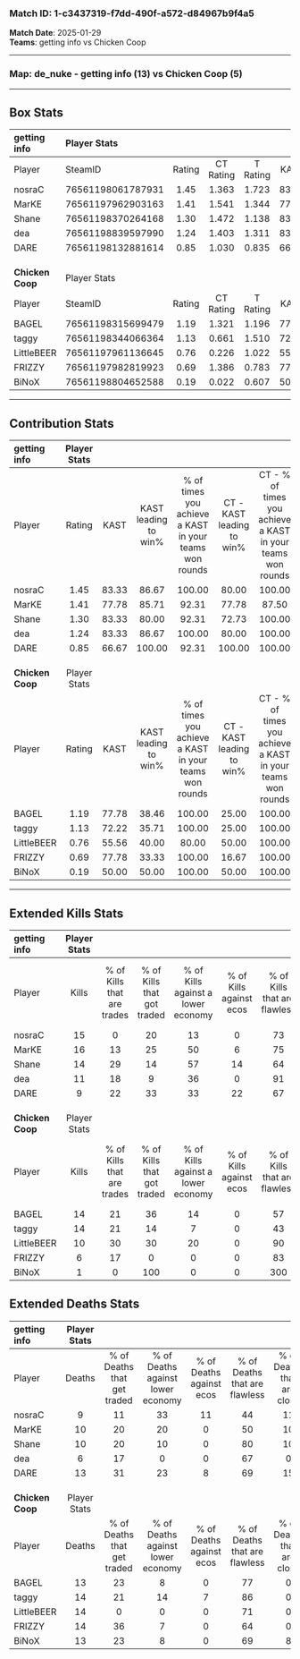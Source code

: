 ### Match ID: 1-c3437319-f7dd-490f-a572-d84967b9f4a5  
**Match Date**: 2025-01-29  
**Teams**: getting info vs Chicken Coop  

---  

### **Map**: de_nuke - getting info (13) vs Chicken Coop (5)  
---  

## Box Stats  

| **getting info** | Player Stats      |        |           |          |       |      |       |         |        |      |     |
| :- | :- | :-: | :-: | :-: | :-: | :-: | :-: | :-: | :-: | :-: | :-: |
| Player           | SteamID           | Rating | CT Rating | T Rating | KAST  | ADR  | Kills | Assists | Deaths | K/D  | HS% |
| nosraC           | 76561198061787931 |  1.45  |   1.363   |  1.723   | 83.33 | 94.6 |  15   |    4    |   9    | 1.67 | 53  |
| MarKE            | 76561197962903163 |  1.41  |   1.541   |  1.344   | 77.78 | 87.1 |  16   |    6    |   10   | 1.60 | 50  |
| Shane            | 76561198370264168 |  1.30  |   1.472   |  1.138   | 83.33 | 73.8 |  14   |    3    |   10   | 1.40 | 35  |
| dea              | 76561198839597990 |  1.24  |   1.403   |  1.311   | 83.33 | 62.4 |  11   |    4    |   6    | 1.83 | 27  |
| DARE             | 76561198132881614 |  0.85  |   1.030   |  0.835   | 66.67 | 69.8 |   9   |    5    |   13   | 0.69 | 66  |
|                  |                   |        |           |          |       |      |       |         |        |      |     |
|                  |                   |        |           |          |       |      |       |         |        |      |     |
|                  |                   |        |           |          |       |      |       |         |        |      |     |
| **Chicken Coop** | Player Stats      |        |           |          |       |      |       |         |        |      |     |
| Player           | SteamID           | Rating | CT Rating | T Rating | KAST  | ADR  | Kills | Assists | Deaths | K/D  | HS% |
| BAGEL            | 76561198315699479 |  1.19  |   1.321   |  1.196   | 77.78 | 80.0 |  14   |    3    |   13   | 1.08 | 64  |
| taggy            | 76561198344066364 |  1.13  |   0.661   |  1.510   | 72.22 | 80.9 |  14   |    4    |   14   | 1.00 | 71  |
| LittleBEER       | 76561197961136645 |  0.76  |   0.226   |  1.022   | 55.56 | 66.4 |  10   |    2    |   14   | 0.71 | 40  |
| FRIZZY           | 76561197982819923 |  0.69  |   1.386   |  0.783   | 77.78 | 51.3 |   6   |    5    |   14   | 0.43 | 50  |
| BiNoX            | 76561198804652588 |  0.19  |   0.022   |  0.607   | 50.00 | 24.8 |   1   |    3    |   13   | 0.08 |  0  |
---  

## Contribution Stats  

| **getting info** | Player Stats |       |                      |                                                        |                           |                                                             |                          |                                                            |
| :- | :-: | :-: | :-: | :-: | :-: | :-: | :-: | :-: |
| Player           |    Rating    | KAST  | KAST leading to win% | % of times you achieve a KAST in your teams won rounds | CT - KAST leading to win% | CT - % of times you achieve a KAST in your teams won rounds | T - KAST leading to win% | T - % of times you achieve a KAST in your teams won rounds |
| nosraC           |     1.45     | 83.33 |        86.67         |                         100.00                         |           80.00           |                           100.00                            |          100.00          |                           100.00                           |
| MarKE            |     1.41     | 77.78 |        85.71         |                         92.31                          |           77.78           |                            87.50                            |          100.00          |                           100.00                           |
| Shane            |     1.30     | 83.33 |        80.00         |                         92.31                          |           72.73           |                           100.00                            |          100.00          |                           80.00                            |
| dea              |     1.24     | 83.33 |        86.67         |                         100.00                         |           80.00           |                           100.00                            |          100.00          |                           100.00                           |
| DARE             |     0.85     | 66.67 |        100.00        |                         92.31                          |          100.00           |                           100.00                            |          100.00          |                           80.00                            |
|                  |              |       |                      |                                                        |                           |                                                             |                          |                                                            |
|                  |              |       |                      |                                                        |                           |                                                             |                          |                                                            |
|                  |              |       |                      |                                                        |                           |                                                             |                          |                                                            |
| **Chicken Coop** | Player Stats |       |                      |                                                        |                           |                                                             |                          |                                                            |
| Player           |    Rating    | KAST  | KAST leading to win% | % of times you achieve a KAST in your teams won rounds | CT - KAST leading to win% | CT - % of times you achieve a KAST in your teams won rounds | T - KAST leading to win% | T - % of times you achieve a KAST in your teams won rounds |
| BAGEL            |     1.19     | 77.78 |        38.46         |                         100.00                         |           25.00           |                           100.00                            |          44.44           |                           100.00                           |
| taggy            |     1.13     | 72.22 |        35.71         |                         100.00                         |           25.00           |                           100.00                            |          40.00           |                           100.00                           |
| LittleBEER       |     0.76     | 55.56 |        40.00         |                         80.00                          |           50.00           |                           100.00                            |          37.50           |                           75.00                            |
| FRIZZY           |     0.69     | 77.78 |        33.33         |                         100.00                         |           16.67           |                           100.00                            |          44.44           |                           100.00                           |
| BiNoX            |     0.19     | 50.00 |        50.00         |                         100.00                         |           50.00           |                           100.00                            |          50.00           |                           100.00                           |
---  

## Extended Kills Stats  

| **getting info** | Player Stats |                            |                            |                                    |                         |                              |                                 |                                       |                    |           |
| :- | :-: | :-: | :-: | :-: | :-: | :-: | :-: | :-: | :-: | :-: |
| Player           |    Kills     | % of Kills that are trades | % of Kills that got traded | % of Kills against a lower economy | % of Kills against ecos | % of Kills that are flawless | % of Kills that are close duels | % of Kills that are assisted by flash | Pistol Round Kills | AWP Kills |
| nosraC           |      15      |             0              |             20             |                 13                 |            0            |              73              |                0                |                   7                   |         1          |     0     |
| MarKE            |      16      |             13             |             25             |                 50                 |            6            |              75              |                6                |                   0                   |         3          |     0     |
| Shane            |      14      |             29             |             14             |                 57                 |           14            |              64              |                0                |                   7                   |         1          |     0     |
| dea              |      11      |             18             |             9              |                 36                 |            0            |              91              |                0                |                   0                   |         3          |     5     |
| DARE             |      9       |             22             |             33             |                 33                 |           22            |              67              |                0                |                   0                   |         1          |     1     |
|                  |              |                            |                            |                                    |                         |                              |                                 |                                       |                    |           |
|                  |              |                            |                            |                                    |                         |                              |                                 |                                       |                    |           |
|                  |              |                            |                            |                                    |                         |                              |                                 |                                       |                    |           |
| **Chicken Coop** | Player Stats |                            |                            |                                    |                         |                              |                                 |                                       |                    |           |
| Player           |    Kills     | % of Kills that are trades | % of Kills that got traded | % of Kills against a lower economy | % of Kills against ecos | % of Kills that are flawless | % of Kills that are close duels | % of Kills that are assisted by flash | Pistol Round Kills | AWP Kills |
| BAGEL            |      14      |             21             |             36             |                 14                 |            0            |              57              |               14                |                   7                   |         2          |     0     |
| taggy            |      14      |             21             |             14             |                 7                  |            0            |              43              |               14                |                   0                   |         2          |     0     |
| LittleBEER       |      10      |             30             |             30             |                 20                 |            0            |              90              |                0                |                  10                   |         1          |     0     |
| FRIZZY           |      6       |             17             |             0              |                 0                  |            0            |              83              |               17                |                   0                   |         2          |     0     |
| BiNoX            |      1       |             0              |            100             |                 0                  |            0            |             300              |                0                |                   0                   |         0          |     2     |
## Extended Deaths Stats  

| **getting info** | Player Stats |                             |                                   |                          |                               |                            |                           |               |
| :- | :-: | :-: | :-: | :-: | :-: | :-: | :-: | :-: |
| Player           |    Deaths    | % of Deaths that get traded | % of Deaths against lower economy | % of Deaths against ecos | % of Deaths that are flawless | % of Deaths that are close | % of Deaths while blinded | Deaths to AWP |
| nosraC           |      9       |             11              |                33                 |            11            |              44               |             11             |             0             |       0       |
| MarKE            |      10      |             20              |                20                 |            0             |              50               |             10             |            10             |       0       |
| Shane            |      10      |             20              |                10                 |            0             |              80               |             10             |             0             |       1       |
| dea              |      6       |             17              |                 0                 |            0             |              67               |             0              |             0             |       0       |
| DARE             |      13      |             31              |                23                 |            8             |              69               |             15             |             8             |       1       |
|                  |              |                             |                                   |                          |                               |                            |                           |               |
|                  |              |                             |                                   |                          |                               |                            |                           |               |
|                  |              |                             |                                   |                          |                               |                            |                           |               |
| **Chicken Coop** | Player Stats |                             |                                   |                          |                               |                            |                           |               |
| Player           |    Deaths    | % of Deaths that get traded | % of Deaths against lower economy | % of Deaths against ecos | % of Deaths that are flawless | % of Deaths that are close | % of Deaths while blinded | Deaths to AWP |
| BAGEL            |      13      |             23              |                 8                 |            0             |              77               |             0              |             8             |       0       |
| taggy            |      14      |             21              |                14                 |            7             |              86               |             0              |             0             |       1       |
| LittleBEER       |      14      |              0              |                 0                 |            0             |              71               |             0              |             7             |       0       |
| FRIZZY           |      14      |             36              |                 7                 |            0             |              64               |             0              |             0             |       3       |
| BiNoX            |      13      |             23              |                 8                 |            0             |              69               |             8              |             0             |       2       |
